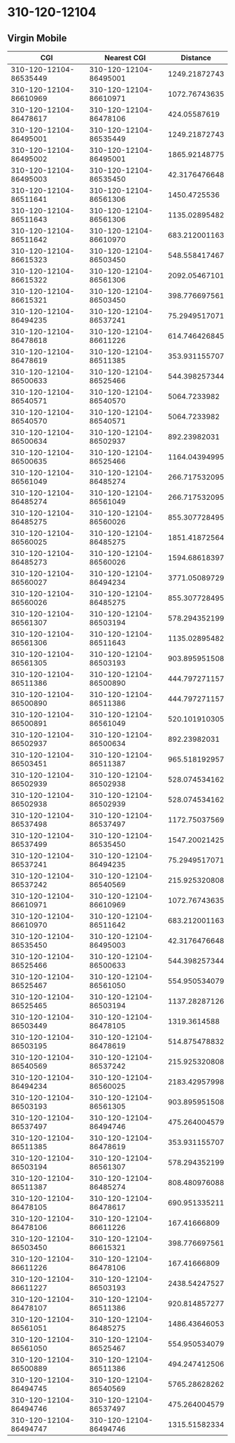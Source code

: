 # 310-120-12104
## Virgin Mobile


| CGI | Nearest CGI | Distance |
|-----|-------------|----------|
| 310-120-12104-86535449 | 310-120-12104-86495001 | 1249.21872743 |
| 310-120-12104-86610969 | 310-120-12104-86610971 | 1072.76743635 |
| 310-120-12104-86478617 | 310-120-12104-86478106 | 424.05587619 |
| 310-120-12104-86495001 | 310-120-12104-86535449 | 1249.21872743 |
| 310-120-12104-86495002 | 310-120-12104-86495001 | 1865.92148775 |
| 310-120-12104-86495003 | 310-120-12104-86535450 | 42.3176476648 |
| 310-120-12104-86511641 | 310-120-12104-86561306 | 1450.4725536 |
| 310-120-12104-86511643 | 310-120-12104-86561306 | 1135.02895482 |
| 310-120-12104-86511642 | 310-120-12104-86610970 | 683.212001163 |
| 310-120-12104-86615323 | 310-120-12104-86503450 | 548.558417467 |
| 310-120-12104-86615322 | 310-120-12104-86561306 | 2092.05467101 |
| 310-120-12104-86615321 | 310-120-12104-86503450 | 398.776697561 |
| 310-120-12104-86494235 | 310-120-12104-86537241 | 75.2949517071 |
| 310-120-12104-86478618 | 310-120-12104-86611226 | 614.746426845 |
| 310-120-12104-86478619 | 310-120-12104-86511385 | 353.931155707 |
| 310-120-12104-86500633 | 310-120-12104-86525466 | 544.398257344 |
| 310-120-12104-86540571 | 310-120-12104-86540570 | 5064.7233982 |
| 310-120-12104-86540570 | 310-120-12104-86540571 | 5064.7233982 |
| 310-120-12104-86500634 | 310-120-12104-86502937 | 892.23982031 |
| 310-120-12104-86500635 | 310-120-12104-86525466 | 1164.04394995 |
| 310-120-12104-86561049 | 310-120-12104-86485274 | 266.717532095 |
| 310-120-12104-86485274 | 310-120-12104-86561049 | 266.717532095 |
| 310-120-12104-86485275 | 310-120-12104-86560026 | 855.307728495 |
| 310-120-12104-86560025 | 310-120-12104-86485275 | 1851.41872564 |
| 310-120-12104-86485273 | 310-120-12104-86560026 | 1594.68618397 |
| 310-120-12104-86560027 | 310-120-12104-86494234 | 3771.05089729 |
| 310-120-12104-86560026 | 310-120-12104-86485275 | 855.307728495 |
| 310-120-12104-86561307 | 310-120-12104-86503194 | 578.294352199 |
| 310-120-12104-86561306 | 310-120-12104-86511643 | 1135.02895482 |
| 310-120-12104-86561305 | 310-120-12104-86503193 | 903.895951508 |
| 310-120-12104-86511386 | 310-120-12104-86500890 | 444.797271157 |
| 310-120-12104-86500890 | 310-120-12104-86511386 | 444.797271157 |
| 310-120-12104-86500891 | 310-120-12104-86561049 | 520.101910305 |
| 310-120-12104-86502937 | 310-120-12104-86500634 | 892.23982031 |
| 310-120-12104-86503451 | 310-120-12104-86511387 | 965.518192957 |
| 310-120-12104-86502939 | 310-120-12104-86502938 | 528.074534162 |
| 310-120-12104-86502938 | 310-120-12104-86502939 | 528.074534162 |
| 310-120-12104-86537498 | 310-120-12104-86537497 | 1172.75037569 |
| 310-120-12104-86537499 | 310-120-12104-86535450 | 1547.20021425 |
| 310-120-12104-86537241 | 310-120-12104-86494235 | 75.2949517071 |
| 310-120-12104-86537242 | 310-120-12104-86540569 | 215.925320808 |
| 310-120-12104-86610971 | 310-120-12104-86610969 | 1072.76743635 |
| 310-120-12104-86610970 | 310-120-12104-86511642 | 683.212001163 |
| 310-120-12104-86535450 | 310-120-12104-86495003 | 42.3176476648 |
| 310-120-12104-86525466 | 310-120-12104-86500633 | 544.398257344 |
| 310-120-12104-86525467 | 310-120-12104-86561050 | 554.950534079 |
| 310-120-12104-86525465 | 310-120-12104-86503194 | 1137.28287126 |
| 310-120-12104-86503449 | 310-120-12104-86478105 | 1319.3614588 |
| 310-120-12104-86503195 | 310-120-12104-86478619 | 514.875478832 |
| 310-120-12104-86540569 | 310-120-12104-86537242 | 215.925320808 |
| 310-120-12104-86494234 | 310-120-12104-86560025 | 2183.42957998 |
| 310-120-12104-86503193 | 310-120-12104-86561305 | 903.895951508 |
| 310-120-12104-86537497 | 310-120-12104-86494746 | 475.264004579 |
| 310-120-12104-86511385 | 310-120-12104-86478619 | 353.931155707 |
| 310-120-12104-86503194 | 310-120-12104-86561307 | 578.294352199 |
| 310-120-12104-86511387 | 310-120-12104-86485274 | 808.480976088 |
| 310-120-12104-86478105 | 310-120-12104-86478617 | 690.951335211 |
| 310-120-12104-86478106 | 310-120-12104-86611226 | 167.41666809 |
| 310-120-12104-86503450 | 310-120-12104-86615321 | 398.776697561 |
| 310-120-12104-86611226 | 310-120-12104-86478106 | 167.41666809 |
| 310-120-12104-86611227 | 310-120-12104-86503193 | 2438.54247527 |
| 310-120-12104-86478107 | 310-120-12104-86511386 | 920.814857277 |
| 310-120-12104-86561051 | 310-120-12104-86485275 | 1486.43646053 |
| 310-120-12104-86561050 | 310-120-12104-86525467 | 554.950534079 |
| 310-120-12104-86500889 | 310-120-12104-86511386 | 494.247412506 |
| 310-120-12104-86494745 | 310-120-12104-86540569 | 5765.28628262 |
| 310-120-12104-86494746 | 310-120-12104-86537497 | 475.264004579 |
| 310-120-12104-86494747 | 310-120-12104-86494746 | 1315.51582334 |
